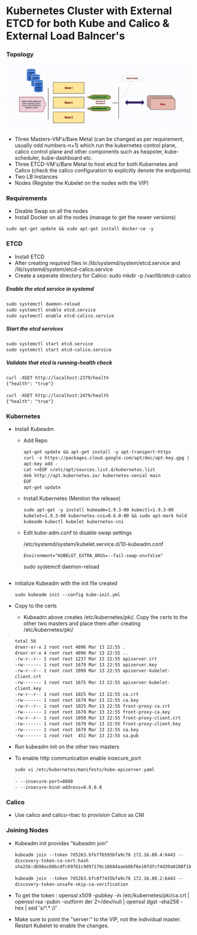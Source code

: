 # Kubernetes Cluster with External ETCD for both Kube and Calico & External Load Balncer's


### Topology

![alt text](https://github.com/gokulpch/Kubernetes_Prod_HA_Calico/blob/master/images/external_etcd%26external_lb.png)

* Three Masters-VM's/Bare Metal (can be changed as per requirement, usually odd numbers-n+1) which run the kubernetes control plane, calico control plane and other components such as heapster, kube-scheduler, kube-dashboard etc.
* Three ETCD-VM's/Bare Metal to host etcd for both Kubernetes and Calico (check the calico configuration to explicitly denote the endpoints)
* Two LB Instances
* Nodes (Register the Kubelet on the nodes with the VIP)


### Requirements

* Disable Swap on all the nodes
* Install Docker on all the nodes (manage to get the newer versions)
```
sudo apt-get update && sudo apt-get install docker-ce -y
```

### ETCD

* Install ETCD
* After creating required files in /lib/systemd/system/etcd.service and /lib/systemd/system/etcd-calico.service
* Create a seperate directory for Calico: sudo mkdir -p /var/lib/etcd-calico

##### Enable the etcd service in systemd
```
sudo systemctl daemon-reload
sudo systemctl enable etcd.service
sudo systemctl enable etcd-calico.service
```
##### Start the etcd services
```
sudo systemctl start etcd.service
sudo systemctl start etcd-calico.service
```
##### Validate that etcd is running-health check
```
curl -XGET http://localhost:2379/health
{"health": "true"}
 
curl -XGET http://localhost:2479/health
{"health": "true"}
```

### Kubernetes

* Install Kubeadm

  - Add Repo
    
    ```
    apt-get update && apt-get install -y apt-transport-https
    curl -s https://packages.cloud.google.com/apt/doc/apt-key.gpg | apt-key add -
    cat <<EOF >/etc/apt/sources.list.d/kubernetes.list
    deb http://apt.kubernetes.io/ kubernetes-xenial main
    EOF
    apt-get update
    ```

  - Install Kubernetes (Mention the release)

    ```
    sudo apt-get -y install kubeadm=1.9.3-00 kubectl=1.9.3-00 kubelet=1.9.3-00 kubernetes-cni=0.6.0-00 && sudo apt-mark hold kubeadm kubectl kubelet kubernetes-cni
    ```
  - Edit kube-adm.conf to disable swap settings

    /etc/systemd/system/kubelet.service.d/10-kubeadm.conf

    ```
    Environment="KUBELET_EXTRA_ARGS=--fail-swap-on=false"
    ```
    sudo systemctl daemon-reload
    ```
* initialize Kubeadm with the init file created

   ```
   sudo kubeadm init --config kube-init.yml
   ```
* Copy to the certs

   - Kubeadm above creates /etc/kubernetes/pki/. Copy the certs to the other two masters and place them after creating /etc/kubernetes/pki/

   ```
   total 56
   drwxr-xr-x 2 root root 4096 Mar 13 22:55 .
   drwxr-xr-x 4 root root 4096 Mar 13 22:55 ..
   -rw-r--r-- 1 root root 1237 Mar 13 22:55 apiserver.crt
   -rw------- 1 root root 1679 Mar 13 22:55 apiserver.key
   -rw-r--r-- 1 root root 1099 Mar 13 22:55 apiserver-kubelet-client.crt
   -rw------- 1 root root 1675 Mar 13 22:55 apiserver-kubelet-client.key
   -rw-r--r-- 1 root root 1025 Mar 13 22:55 ca.crt
   -rw------- 1 root root 1679 Mar 13 22:55 ca.key
   -rw-r--r-- 1 root root 1025 Mar 13 22:55 front-proxy-ca.crt
   -rw------- 1 root root 1679 Mar 13 22:55 front-proxy-ca.key
   -rw-r--r-- 1 root root 1050 Mar 13 22:55 front-proxy-client.crt
   -rw------- 1 root root 1679 Mar 13 22:55 front-proxy-client.key
   -rw------- 1 root root 1679 Mar 13 22:55 sa.key
   -rw------- 1 root root  451 Mar 13 22:55 sa.pub
   ```
* Run kubeadm init on the other two masters
* To enable http communication enable insecure_port

  ```
  sudo vi /etc/kubernetes/manifests/kube-apiserver.yaml

  - --insecure-port=8080
  - --insecure-bind-address=0.0.0.0
  ```

### Calico

* Use calico and calico-rbac to provision Calico as CNI

### Joining Nodes

* Kubeadm init provides "kubeadm join"
  ```
  kubeadm join --token 7d5263.bfe7f6595bfa9c76 172.16.80.4:6443 --discovery-token-ca-cert-hash sha256:db98ac60bcdfc69761c9d97170c18684aaeb0bf6e10fdfcf4d30a0288f1b5ec9
 
  kubeadm join --token 7d5263.bfc8f7435bfa9c76 172.16.80.2:6443 --discovery-token-unsafe-skip-ca-verification
  ```
* To get the token : openssl x509 -pubkey -in /etc/kubernetes/pki/ca.crt | openssl rsa -pubin -outform der 2>/dev/null | openssl dgst -sha256 -hex | sed 's/^.* //'

* Make sure to point the "server:" to the VIP, not the individual master. Restart Kubelet to enable the changes.
